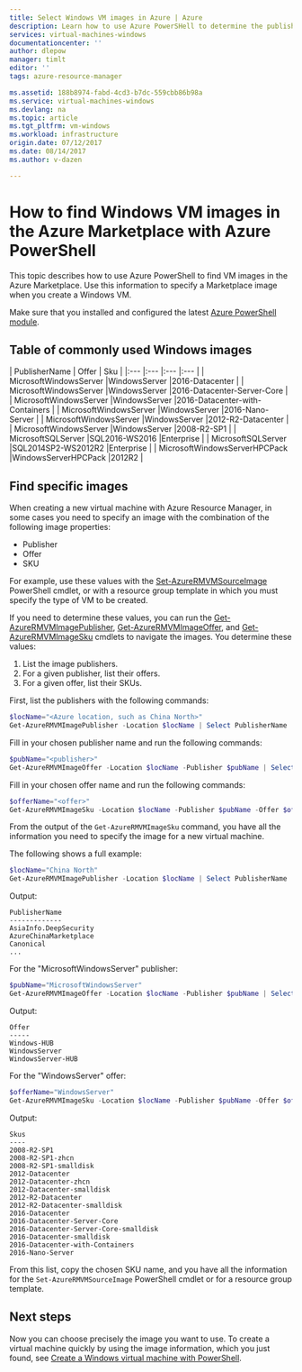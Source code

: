 ```yaml
---
title: Select Windows VM images in Azure | Azure
description: Learn how to use Azure PowerSHell to determine the publisher, offer, SKU, and version for Marketplace VM images.
services: virtual-machines-windows
documentationcenter: ''
author: dlepow
manager: timlt
editor: ''
tags: azure-resource-manager

ms.assetid: 188b8974-fabd-4cd3-b7dc-559cbb86b98a
ms.service: virtual-machines-windows
ms.devlang: na
ms.topic: article
ms.tgt_pltfrm: vm-windows
ms.workload: infrastructure
origin.date: 07/12/2017
ms.date: 08/14/2017
ms.author: v-dazen

---
```

# How to find Windows VM images in the Azure Marketplace with Azure PowerShell

This topic describes how to use Azure PowerShell to find VM images in the Azure Marketplace. Use this information to specify a Marketplace image when you create a Windows VM.

Make sure that you installed and configured the latest [Azure PowerShell module](https://docs.microsoft.com/powershell/azure/install-azurerm-ps).

## Table of commonly used Windows images
| PublisherName | Offer | Sku |
|:--- |:--- |:--- |:--- |
| MicrosoftWindowsServer |WindowsServer |2016-Datacenter |
| MicrosoftWindowsServer |WindowsServer |2016-Datacenter-Server-Core |
| MicrosoftWindowsServer |WindowsServer |2016-Datacenter-with-Containers |
| MicrosoftWindowsServer |WindowsServer |2016-Nano-Server |
| MicrosoftWindowsServer |WindowsServer |2012-R2-Datacenter |
| MicrosoftWindowsServer |WindowsServer |2008-R2-SP1 |
| MicrosoftSQLServer |SQL2016-WS2016 |Enterprise |
| MicrosoftSQLServer |SQL2014SP2-WS2012R2 |Enterprise |
| MicrosoftWindowsServerHPCPack |WindowsServerHPCPack |2012R2 |

## Find specific images

When creating a new virtual machine with Azure Resource Manager, in some cases you need to specify an image with the combination of the following image properties:

* Publisher
* Offer
* SKU

For example, use these values with the [Set-AzureRMVMSourceImage](https://docs.microsoft.com/powershell/module/azurerm.compute/set-azurermvmsourceimage) PowerShell cmdlet, or with a resource group template in which you must specify the type of VM to be created.

If you need to determine these values, you can run the [Get-AzureRMVMImagePublisher](https://docs.microsoft.com/powershell/module/azurerm.compute/get-azurermvmimagepublisher), [Get-AzureRMVMImageOffer](https://docs.microsoft.com/powershell/module/azurerm.compute/get-azurermvmimageoffer), and [Get-AzureRMVMImageSku](https://docs.microsoft.com/powershell/module/azurerm.compute/get-azurermvmimagesku) cmdlets to navigate the images. You determine these values:

1. List the image publishers.
2. For a given publisher, list their offers.
3. For a given offer, list their SKUs.

First, list the publishers with the following commands:

```powershell
$locName="<Azure location, such as China North>"
Get-AzureRMVMImagePublisher -Location $locName | Select PublisherName
```

Fill in your chosen publisher name and run the following commands:

```powershell
$pubName="<publisher>"
Get-AzureRMVMImageOffer -Location $locName -Publisher $pubName | Select Offer
```

Fill in your chosen offer name and run the following commands:

```powershell
$offerName="<offer>"
Get-AzureRMVMImageSku -Location $locName -Publisher $pubName -Offer $offerName | Select Skus
```

From the output of the `Get-AzureRMVMImageSku` command, you have all the information you need to specify the image for a new virtual machine.

The following shows a full example:

```powershell
$locName="China North"
Get-AzureRMVMImagePublisher -Location $locName | Select PublisherName

```

Output:

```
PublisherName
-------------
AsiaInfo.DeepSecurity
AzureChinaMarketplace
Canonical
...
```

For the "MicrosoftWindowsServer" publisher:

```powershell
$pubName="MicrosoftWindowsServer"
Get-AzureRMVMImageOffer -Location $locName -Publisher $pubName | Select Offer
```

Output:

```
Offer
-----
Windows-HUB
WindowsServer
WindowsServer-HUB
```

For the "WindowsServer" offer:

```powershell
$offerName="WindowsServer"
Get-AzureRMVMImageSku -Location $locName -Publisher $pubName -Offer $offerName | Select Skus
```

Output:

```
Skus
----
2008-R2-SP1
2008-R2-SP1-zhcn
2008-R2-SP1-smalldisk
2012-Datacenter
2012-Datacenter-zhcn
2012-Datacenter-smalldisk
2012-R2-Datacenter
2012-R2-Datacenter-smalldisk
2016-Datacenter
2016-Datacenter-Server-Core
2016-Datacenter-Server-Core-smalldisk
2016-Datacenter-smalldisk
2016-Datacenter-with-Containers
2016-Nano-Server
```

From this list, copy the chosen SKU name, and you have all the information for the `Set-AzureRMVMSourceImage` PowerShell cmdlet or for a resource group template.

## Next steps
Now you can choose precisely the image you want to use. To create a virtual machine quickly by using the image information, which you just found, see [Create a Windows virtual machine with PowerShell](quick-create-powershell.md).
